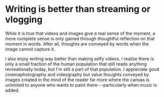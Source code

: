 # Writing is better than streaming or vlogging

While it is true that videos and images give a real sense of the moment, a more complete sense is only gained through thoughtful reflection on that moment in words. After all, thoughts are conveyed by words when the image cannot capture it.

I also enjoy writing way better than making selfy videos. I realize there is only a small fraction of the human population that still reads anything recreationally today, but I'm still a part of that population. I appreciate good cinemaphotography and videography but value thoughts conveyed by images created in the mind of the reader far more where the canvas is unlimited to anyone who wants to paint there---particularly when music is added.

